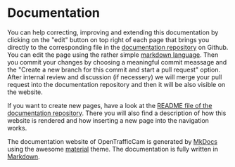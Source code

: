 # Documentation

You can help correcting, improving and extending this documentation by clicking on the "edit" button on top right of each page that brings you directly to the corresponding file in the [documentation repository](https://github.com/OpenTrafficCam/OTDocs) on Github. You can edit the page using the rather simple [markdown language](https://python-markdown.github.io/). Then you commit your changes by choosing a meaningful commit meassage and the "Create a new branch for this commit and start a pull request" option. After internal review and discussion (if necessery) we will merge your pull request into the documentation repository and then it will be also visible on the website.

If you want to create new pages, have a look at the [README file of the documentation repository](https://github.com/OpenTrafficCam/OTDocs/README.md). There you will also find a description of how this website is rendered and how inserting a new page into the navigation works.

The documentation website of OpenTrafficCam is generated by [MkDocs](https://www.mkdocs.org/) using the awesome [material](https://squidfunk.github.io/mkdocs-material/) theme. The documentation is fully written in [Markdown](https://python-markdown.github.io/).
